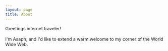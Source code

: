 ```yaml
---
layout: page
title: About
---
```


<p class="message">
  Greetings internet traveler!<br /><br />
  I'm Asaph, and I'd like to extend a warm welcome to my corner of the World Wide Web.
</p>


